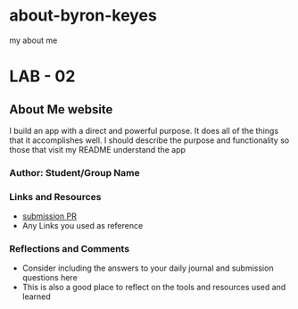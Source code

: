 # about-byron-keyes
my about me 
# LAB - 02
## About Me website
I build an app with a direct and powerful purpose. It does all of the things that it accomplishes well. I should describe the purpose and functionality so those that visit my README understand the app
### Author: Student/Group Name
### Links and Resources
* [submission PR](http://xyz.com)
* Any Links you used as reference
### Reflections and Comments
* Consider including the answers to your daily journal and submission questions here
* This is also a good place to reflect on the tools and resources used and learned
